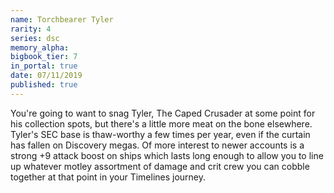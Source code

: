 ```yaml
---
name: Torchbearer Tyler
rarity: 4
series: dsc
memory_alpha:
bigbook_tier: 7
in_portal: true
date: 07/11/2019
published: true
---
```


You're going to want to snag Tyler, The Caped Crusader at some point for his collection spots, but there's a little more meat on the bone elsewhere. Tyler's SEC base is thaw-worthy a few times per year, even if the curtain has fallen on Discovery megas. Of more interest to newer accounts is a strong +9 attack boost on ships which lasts long enough to allow you to line up whatever motley assortment of damage and crit crew you can cobble together at that point in your Timelines journey.
